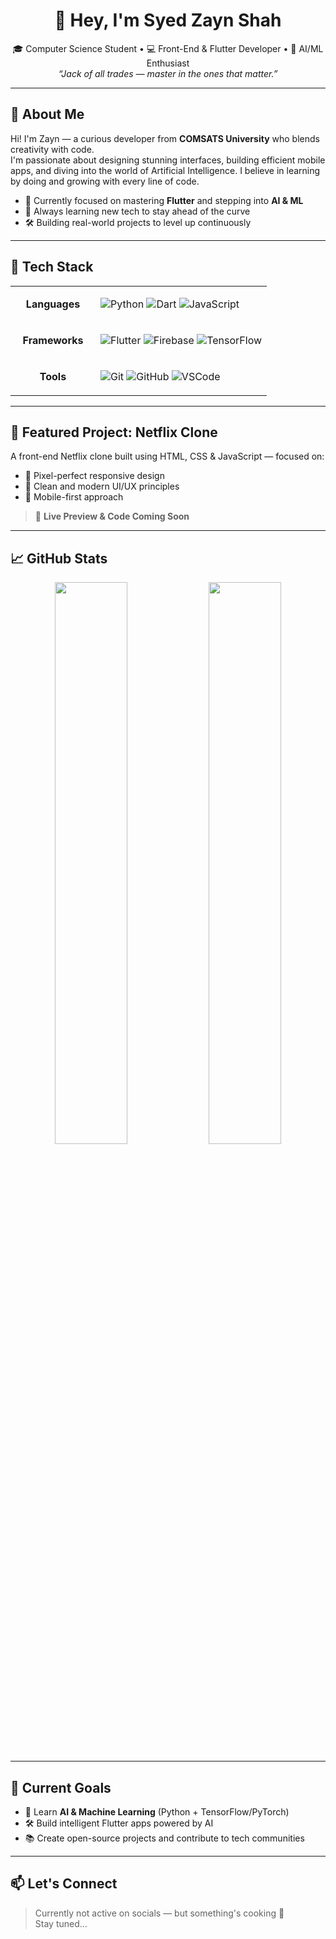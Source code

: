 <h1 align="center">👋 Hey, I'm Syed Zayn Shah</h1>

<p align="center">
  🎓 Computer Science Student • 💻 Front-End & Flutter Developer • 🤖 AI/ML Enthusiast <br>
  <i>“Jack of all trades — master in the ones that matter.”</i>
</p>

---

## 🧠 About Me

Hi! I'm Zayn — a curious developer from **COMSATS University** who blends creativity with code.  
I'm passionate about designing stunning interfaces, building efficient mobile apps, and diving into the world of Artificial Intelligence. I believe in learning by doing and growing with every line of code.

- 🔭 Currently focused on mastering **Flutter** and stepping into **AI & ML**
- 🌱 Always learning new tech to stay ahead of the curve
- 🛠️ Building real-world projects to level up continuously

---

## 🚀 Tech Stack

<table align="center">
<tr>
<td align="center" width="120"><b>Languages</b></td>
<td>

![Python](https://img.shields.io/badge/-Python-000?style=for-the-badge&logo=python)
![Dart](https://img.shields.io/badge/-Dart-0175C2?style=for-the-badge&logo=dart)
![JavaScript](https://img.shields.io/badge/-JavaScript-F7DF1E?style=for-the-badge&logo=javascript)

</td>
</tr>

<tr>
<td align="center"><b>Frameworks</b></td>
<td>

![Flutter](https://img.shields.io/badge/-Flutter-02569B?style=for-the-badge&logo=flutter)
![Firebase](https://img.shields.io/badge/-Firebase-FFCA28?style=for-the-badge&logo=firebase)
![TensorFlow](https://img.shields.io/badge/-TensorFlow-FF6F00?style=for-the-badge&logo=tensorflow)

</td>
</tr>

<tr>
<td align="center"><b>Tools</b></td>
<td>

![Git](https://img.shields.io/badge/-Git-F05032?style=for-the-badge&logo=git)
![GitHub](https://img.shields.io/badge/-GitHub-181717?style=for-the-badge&logo=github)
![VSCode](https://img.shields.io/badge/-VSCode-007ACC?style=for-the-badge&logo=visual-studio-code)

</td>
</tr>
</table>

---

## 📱 Featured Project: Netflix Clone

A front-end Netflix clone built using HTML, CSS & JavaScript — focused on:
- 🎯 Pixel-perfect responsive design  
- 🌈 Clean and modern UI/UX principles  
- 📱 Mobile-first approach  

> 🔗 **Live Preview & Code Coming Soon**

---

## 📈 GitHub Stats

<p align="center">
  <img src="https://github-readme-stats.vercel.app/api?username=SyedZaynShah&show_icons=true&theme=tokyonight&count_private=true" width="48%" />
  <img src="https://github-readme-streak-stats.herokuapp.com/?user=SyedZaynShah&theme=tokyonight" width="48%" />
</p>

---

## 📌 Current Goals

- 🔧 Learn **AI & Machine Learning** (Python + TensorFlow/PyTorch)
- 🛠 Build intelligent Flutter apps powered by AI
- 📚 Create open-source projects and contribute to tech communities

---

## 📫 Let's Connect

> Currently not active on socials — but something's cooking 👀  
Stay tuned...

<!--
**SyedZaynShah/SyedZaynShah** is a ✨ special ✨ repository because its `README.md` appears on your GitHub profile.
-->
